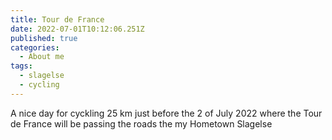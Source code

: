 ```yaml
---
title: Tour de France
date: 2022-07-01T10:12:06.251Z
published: true
categories:
  - About me
tags:
  - slagelse
  - cycling
---
```

A nice day for cyckling 25 km just before the 2 of July 2022 where the Tour de France will be passing the roads the my Hometown Slagelse

![]()